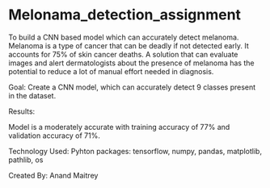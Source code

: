 # Melonama_detection_assignment
To build a CNN based model which can accurately detect melanoma. Melanoma is a type of cancer that can be deadly if not detected early. 
It accounts for 75% of skin cancer deaths. A solution that can evaluate images and alert dermatologists about the presence of melanoma 
has the potential to reduce a lot of manual effort needed in diagnosis.

Goal: Create a CNN model, which can accurately detect 9 classes present in the dataset.

Results:

Model is a moderately accurate with training accuracy of 77% and validation accuracy of 71%. 

Technology Used: Pyhton packages: tensorflow, numpy, pandas, matplotlib, pathlib, os


Created By: Anand Maitrey
